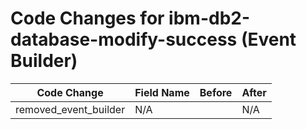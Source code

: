 # Code Changes for ibm-db2-database-modify-success (Event Builder)

| Code Change | Field Name | Before | After |
|-------------|------------|--------|-------|
| removed_event_builder | N/A |  | N/A |